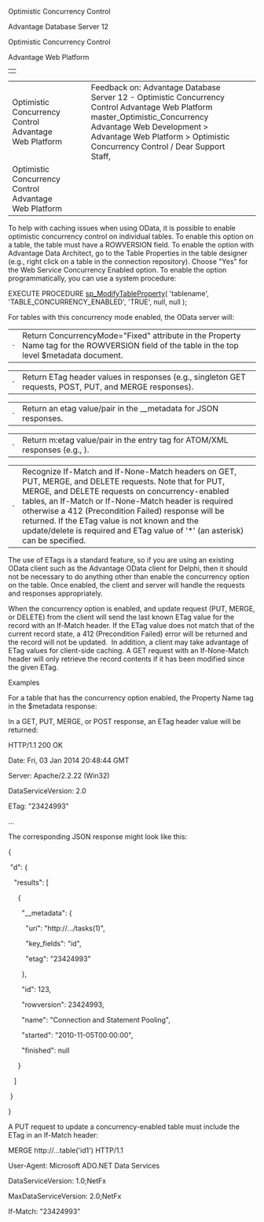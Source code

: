 Optimistic Concurrency Control




Advantage Database Server 12  

Optimistic Concurrency Control

Advantage Web Platform

|  |
| --- |
|  |

|  |  |  |  |  |
| --- | --- | --- | --- | --- |
| Optimistic Concurrency Control  Advantage Web Platform |  |  | Feedback on: Advantage Database Server 12 - Optimistic Concurrency Control Advantage Web Platform master\_Optimistic\_Concurrency Advantage Web Development > Advantage Web Platform > Optimistic Concurrency Control / Dear Support Staff, |  |
| Optimistic Concurrency Control  Advantage Web Platform |  |  |  |  |

To help with caching issues when using OData, it is possible to enable optimistic concurrency control on individual tables. To enable this option on a table, the table must have a ROWVERSION field. To enable the option with Advantage Data Architect, go to the Table Properties in the table designer (e.g., right click on a table in the connection repository). Choose "Yes" for the Web Service Concurrency Enabled option. To enable the option programmatically, you can use a system procedure:

EXECUTE PROCEDURE [sp\_ModifyTableProperty](master_sp_modifytableproperty.htm)( 'tablename', 'TABLE\_CONCURRENCY\_ENABLED', 'TRUE', null, null );

For tables with this concurrency mode enabled, the OData server will:

|  |  |
| --- | --- |
| · | Return ConcurrencyMode="Fixed" attribute in the Property Name tag for the ROWVERSION field of the table in the top level $metadata document. |

|  |  |
| --- | --- |
| · | Return ETag header values in responses (e.g., singleton GET requests, POST, PUT, and MERGE responses). |

|  |  |
| --- | --- |
| · | Return an etag value/pair in the \_\_metadata for JSON responses. |

|  |  |
| --- | --- |
| · | Return m:etag value/pair in the entry tag for ATOM/XML responses (e.g., <entry m:etag="12345">). |

|  |  |
| --- | --- |
| · | Recognize If-Match and If-None-Match headers on GET, PUT, MERGE, and DELETE requests. Note that for PUT, MERGE, and DELETE requests on concurrency-enabled tables, an If-Match or If-None-Match header is required otherwise a 412 (Precondition Failed) response will be returned. If the ETag value is not known and the update/delete is required and ETag value of '\*' (an asterisk) can be specified. |

The use of ETags is a standard feature, so if you are using an existing OData client such as the Advantage OData client for Delphi, then it should not be necessary to do anything other than enable the concurrency option on the table. Once enabled, the client and server will handle the requests and responses appropriately.

When the concurrency option is enabled, and update request (PUT, MERGE, or DELETE) from the client will send the last known ETag value for the record with an If-Match header. If the ETag value does not match that of the current record state, a 412 (Precondition Failed) error will be returned and the record will not be updated.  In addition, a client may take advantage of ETag values for client-side caching. A GET request with an If-None-Match header will only retrieve the record contents if it has been modified since the given ETag.

Examples

For a table that has the concurrency option enabled, the Property Name tag in the $metadata response:

<Property Name="rowversion" Type="Edm.Decimal" Nullable="false" Scale="0" Precision="21" ConcurrencyMode="Fixed"/>

In a GET, PUT, MERGE, or POST response, an ETag header value will be returned:

HTTP/1.1 200 OK

Date: Fri, 03 Jan 2014 20:48:44 GMT

Server: Apache/2.2.22 (Win32)

DataServiceVersion: 2.0

ETag: "23424993"

...

The corresponding JSON response might look like this:

{

 "d": {

   "results": [

     {

       "\_\_metadata": {

         "uri": "http://.../tasks(1)",

         "key\_fields": "id",

         "etag": "23424993"

       },

       "id": 123,

       "rowversion": 23424993,

       "name": "Connection and Statement Pooling",

       "started": "2010-11-05T00:00:00",

       "finished": null

     }

   ]

 }

}

A PUT request to update a concurrency-enabled table must include the ETag in an If-Match header:

MERGE http://...table('id1') HTTP/1.1

User-Agent: Microsoft ADO.NET Data Services

DataServiceVersion: 1.0;NetFx

MaxDataServiceVersion: 2.0;NetFx

If-Match: "23424993"